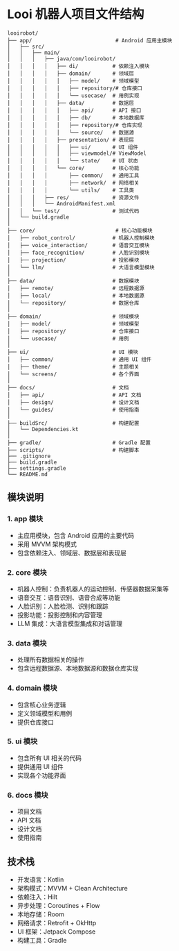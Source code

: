 # Looi 机器人项目文件结构

```
looirobot/
├── app/                           # Android 应用主模块
│   ├── src/
│   │   ├── main/
│   │   │   ├── java/com/looirobot/
│   │   │   │   ├── di/           # 依赖注入模块
│   │   │   │   ├── domain/       # 领域层
│   │   │   │   │   ├── model/    # 领域模型
│   │   │   │   │   ├── repository/# 仓库接口
│   │   │   │   │   └── usecase/  # 用例实现
│   │   │   │   ├── data/         # 数据层
│   │   │   │   │   ├── api/      # API 接口
│   │   │   │   │   ├── db/       # 本地数据库
│   │   │   │   │   ├── repository/# 仓库实现
│   │   │   │   │   └── source/   # 数据源
│   │   │   │   ├── presentation/ # 表现层
│   │   │   │   │   ├── ui/       # UI 组件
│   │   │   │   │   ├── viewmodel/# ViewModel
│   │   │   │   │   └── state/    # UI 状态
│   │   │   │   └── core/         # 核心功能
│   │   │   │       ├── common/   # 通用工具
│   │   │   │       ├── network/  # 网络相关
│   │   │   │       └── utils/    # 工具类
│   │   │   ├── res/              # 资源文件
│   │   │   └── AndroidManifest.xml
│   │   └── test/                 # 测试代码
│   └── build.gradle
│
├── core/                          # 核心功能模块
│   ├── robot_control/            # 机器人控制模块
│   ├── voice_interaction/        # 语音交互模块
│   ├── face_recognition/         # 人脸识别模块
│   ├── projection/               # 投影模块
│   └── llm/                      # 大语言模型模块
│
├── data/                         # 数据模块
│   ├── remote/                   # 远程数据源
│   ├── local/                    # 本地数据源
│   └── repository/               # 数据仓库
│
├── domain/                       # 领域模块
│   ├── model/                    # 领域模型
│   ├── repository/               # 仓库接口
│   └── usecase/                  # 用例
│
├── ui/                           # UI 模块
│   ├── common/                   # 通用 UI 组件
│   ├── theme/                    # 主题相关
│   └── screens/                  # 各个界面
│
├── docs/                         # 文档
│   ├── api/                      # API 文档
│   ├── design/                   # 设计文档
│   └── guides/                   # 使用指南
│
├── buildSrc/                     # 构建配置
│   └── Dependencies.kt
│
├── gradle/                       # Gradle 配置
├── scripts/                      # 构建脚本
├── .gitignore
├── build.gradle
├── settings.gradle
└── README.md
```

## 模块说明

### 1. app 模块
- 主应用模块，包含 Android 应用的主要代码
- 采用 MVVM 架构模式
- 包含依赖注入、领域层、数据层和表现层

### 2. core 模块
- 机器人控制：负责机器人的运动控制、传感器数据采集等
- 语音交互：语音识别、语音合成等功能
- 人脸识别：人脸检测、识别和跟踪
- 投影功能：投影控制和内容管理
- LLM 集成：大语言模型集成和对话管理

### 3. data 模块
- 处理所有数据相关的操作
- 包含远程数据源、本地数据源和数据仓库实现

### 4. domain 模块
- 包含核心业务逻辑
- 定义领域模型和用例
- 提供仓库接口

### 5. ui 模块
- 包含所有 UI 相关的代码
- 提供通用 UI 组件
- 实现各个功能界面

### 6. docs 模块
- 项目文档
- API 文档
- 设计文档
- 使用指南

## 技术栈

- 开发语言：Kotlin
- 架构模式：MVVM + Clean Architecture
- 依赖注入：Hilt
- 异步处理：Coroutines + Flow
- 本地存储：Room
- 网络请求：Retrofit + OkHttp
- UI 框架：Jetpack Compose
- 构建工具：Gradle 